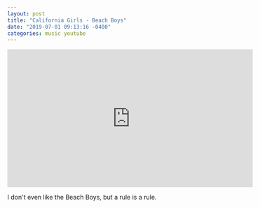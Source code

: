 ```yaml
---
layout: post
title: "California Girls - Beach Boys"
date: "2019-07-01 09:13:16 -0400"
categories: music youtube
---
```


<iframe width="560" height="315" src="https://www.youtube.com/embed/DR2lvcdKSdU" frameborder="0" allow="accelerometer; autoplay; encrypted-media; gyroscope; picture-in-picture" allowfullscreen></iframe>

I don't even like the Beach Boys, but a rule is a rule.
